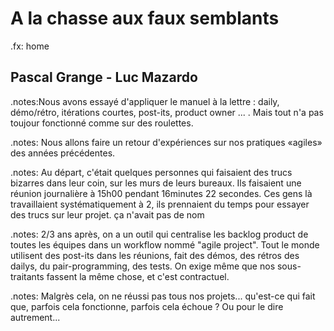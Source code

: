 A la chasse aux faux semblants
==============================
.fx: home

## Pascal Grange - Luc Mazardo ##

.notes:Nous avons essayé d'appliquer le manuel à la lettre : daily, démo/rétro, itérations courtes, post-its, product owner ... . Mais tout n'a pas toujour fonctionné comme sur des roulettes.

.notes: Nous allons faire un retour d'expériences sur nos pratiques «agiles» des années précédentes. 

.notes: Au départ, c'était quelques personnes qui faisaient des trucs bizarres dans leur coin, sur les murs de leurs bureaux. Ils faisaient une réunion journalière à 15h00 pendant 16minutes 22 secondes. Ces gens là travaillaient systématiquement à 2, ils prennaient du temps pour essayer des trucs sur leur projet. ça n'avait pas de nom

.notes: 2/3 ans après, on a un outil qui centralise les backlog product de toutes les équipes dans un workflow nommé "agile project". Tout le monde utilisent des post-its dans les réunions, fait des démos, des rétros des dailys, du pair-programming, des tests. On exige même que nos sous-traitants fassent la même chose, et c'est contractuel.

.notes: Malgrès cela, on ne réussi pas tous nos projets... qu'est-ce qui fait que, parfois cela fonctionne, parfois cela échoue ? Ou pour le dire autrement...

